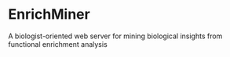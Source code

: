 # EnrichMiner
A biologist-oriented web server for mining biological insights from functional enrichment analysis
